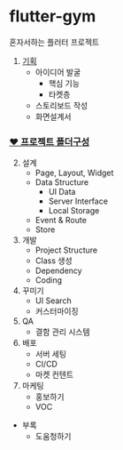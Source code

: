 # flutter-gym
혼자서하는 플러터 프로젝트 

1. [기획](1.%EA%B8%B0%ED%9A%8D/)
    - 아이디어 발굴
        * 핵심 기능
        * 타켓층
    - 스토리보드 작성
    - 화면설계서
### [❤️ 프로젝트 폴더구성 ](/%E2%9D%A4%EF%B8%8F%20%ED%94%84%EB%A1%9C%EC%A0%9D%ED%8A%B8%20%ED%8F%B4%EB%8D%94%EA%B5%AC%EC%84%B1/)
2. 설계
    - Page, Layout, Widget
    - Data Structure
        * UI Data
        * Server Interface
        * Local Storage
    - Event & Route
    - Store
3. 개발
    - Project Structure
    - Class 생성 
    - Dependency
    - Coding
4. 꾸미기
    - UI Search
    - 커스터마이징
5. QA
    - 결함 관리 시스템
6. 배포
    - 서버 세팅
    - CI/CD
    - 마켓 컨텐트
7. 마케팅
    - 홍보하기
    - VOC
- 부록 
  * 도움청하기